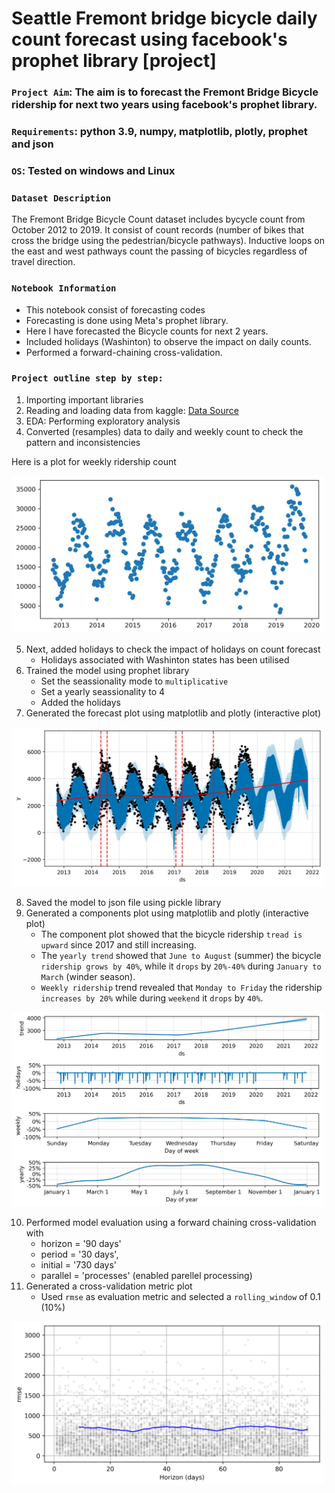 # Seattle Fremont bridge bicycle daily count forecast using facebook's prophet library [project]

### `Project Aim`: The aim is to forecast the Fremont Bridge Bicycle ridership for next two years using facebook's prophet library.

### `Requirements`: python 3.9, numpy, matplotlib, plotly, prophet and json

### `OS`: Tested on windows and Linux

### `Dataset Description`
The Fremont Bridge Bicycle Count dataset includes bycycle count from October 2012 to 2019. It consist of count records (number of bikes that cross the bridge using the pedestrian/bicycle pathways). 
Inductive loops on the east and west pathways count the passing of bicycles regardless of travel direction.

### `Notebook Information`

* This notebook consist of forecasting codes
* Forecasting is done using Meta's prophet library. 
* Here I have forecasted the Bicycle counts for next 2 years.
* Included holidays (Washinton) to observe the impact on daily counts.
* Performed a forward-chaining cross-validation.

### `Project outline step by step:`

1. Importing important libraries
2. Reading and loading data from kaggle: [Data Source](https://www.kaggle.com/datasets/city-of-seattle/seattle-fremont-bridge-hourly-bicycle-counts)
3. EDA: Performing exploratory analysis
4. Converted (resamples) data to daily and weekly count to check the pattern and inconsistencies

Here is a plot for weekly ridership count

<img src="weekly_pattern.png" width="500">

5. Next, added holidays to check the impact of holidays on count forecast
    * Holidays associated with Washinton states has been utilised
6. Trained the model using prophet library
    * Set the seassionality mode to `multiplicative`
    * Set a yearly seassionality to 4
    * Added the holidays 
7. Generated the forecast plot using matplotlib and plotly (interactive plot)

<img src="forecastplot.png" width="500">

8. Saved the model to json file using pickle library
9. Generated a components plot using matplotlib and plotly (interactive plot)
    * The component plot showed that the bicycle ridership `tread is upward` since 2017 and still increasing.
    * The `yearly trend` showed that `June to August` (summer) the bicycle `ridership grows by 40%`, while it `drops` by `20%-40%` during `January to March` (winder season).
    * `Weekly ridership` trend revealed that `Monday to Friday` the ridership `increases by 20%` while during `weekend` it `drops` by `40%`.

<img src="components_plot.png" width="500">

10. Performed model evaluation using a forward chaining cross-validation with
    * horizon = '90 days'
    * period = '30 days',
    * initial = '730 days'
    * parallel = 'processes' (enabled parellel processing)
11. Generated a cross-validation metric plot
    * Used `rmse` as evaluation metric and selected a `rolling_window` of 0.1 (10%)

<img src="cross_validation_plot.png" width="500">

